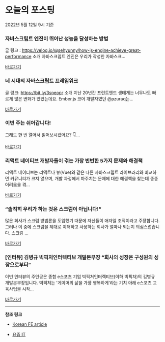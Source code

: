 # 오늘의 포스팅 
2022년 5월 12일 9시 기준 

###  자바스크립트 엔진이 뛰어난 성능을 달성하는 방법 

 글 링크 : https://velog.io/@sehyunny/how-js-engine-achieve-great-performance 소개 자바스크립트 엔진은 우리가 작성한 자바스크... 

 [바로가기](https://kofearticle.substack.com/p/korean-fe-article--51e) 

###  네 시대의 자바스크립트 프레임워크 

 글 링크: https://bit.ly/3speopr 소개 지난 20년간 프런트엔드 생태계는 너무나도 빠르게 많은 변화가 있었는데요. Ember.js 코어 개발자였던 @pzuraq는... 

 [바로가기](https://kofearticle.substack.com/p/korean-fe-article--af0) 

###  이번 주는 쉬어갑니다!  

 그래도 한 번 열어서 읽어보시겠어요? 👇... 

 [바로가기](https://kofearticle.substack.com/p/korean-fe-article--d86) 

### 리액트 네이티브 개발자들이 겪는 가장 빈번한 5가지 문제와 해결책 

 리액트 네이티브는 리액트나 뷰(Vue)와 같은 다른 자바스크립트 라이브러리와 비교하면 커뮤니티가 크지 않으며, 개발 과정에서 마주치는 문제에 대한 해결책을 찾는데 종종 어려움을 겪... 

 [바로가기](https://yozm.wishket.com/magazine/detail/1476/) 

### “솔직히 우리가 하는 것은 스크럼이 아닙니다!” 

 많은 회사가 스크럼 방법론을 도입했기 때문에 자신들이 애자일 조직이라고 주장합니다. 그러나 이 중에 스크럼을 제대로 이해하고 사용하는 회사가 얼마나 되는지 의심스럽습니다. 스크럼 ... 

 [바로가기](https://yozm.wishket.com/magazine/detail/1474/) 

### [인터뷰] 김병규 빅픽처인터렉티브 개발본부장 “회사의 성장은 구성원의 성장으로부터” 

 이번 인터뷰의 주인공은 종합 e스포츠 기업 빅픽처인터렉티브(이하 빅픽처)의 김병규 개발본부장입니다. 빅픽처는 '게이머의 삶을 가장 행복하게'라는 기치 아래 e스포츠 교육사업을 시작... 

 [바로가기](https://yozm.wishket.com/magazine/detail/1467/) 

---

**참조 링크**

- [Korean FE article](https://kofearticle.substack.com) 

- [요즘 IT](https://yozm.wishket.com/magazine) 

